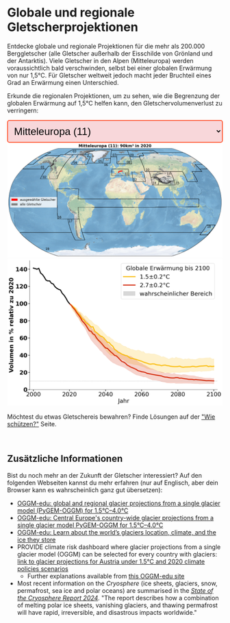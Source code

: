 # Globale und regionale Gletscherprojektionen

<div>
  <p>
    Entdecke globale und regionale Projektionen für die mehr als 200.000
    Berggletscher (alle Gletscher außerhalb der Eisschilde von Grönland und der Antarktis).
    Viele Gletscher in den Alpen (Mitteleuropa) werden voraussichtlich bald verschwinden,
    selbst bei einer globalen Erwärmung von nur 1,5°C. Für Gletscher weltweit jedoch macht
    jeder Bruchteil eines Grad an Erwärmung einen Unterschied.
  </p>
  <p>
    Erkunde die regionalen Projektionen, um zu sehen, wie die Begrenzung der globalen Erwärmung
    auf 1,5°C helfen kann, den Gletschervolumenverlust zu verringern:
  </p>
</div>

<!-- Dropdown zur Regionenauswahl -->

<div>
  <select id="regionSelect"
  style="font-size: 24px; padding: 10px; border: 2px solid #FF5733;
       border-radius: 5px; background-color: #f8d7da; max-width: 100%;
       overflow: hidden; text-overflow: ellipsis;">
    <option value="RGI11" selected>Mitteleuropa (11)</option>
    <option value="global">Global</option>
    <option value="RGI01">Alaska (01)</option>
    <option value="RGI02">Westkanada und USA (02)</option>
    <option value="RGI03">Arktisches Kanada Nord (03)</option>
    <option value="RGI04">Arktisches Kanada Süd (04)</option>
    <option value="RGI05">Grönland Peripherie (05)</option>
    <option value="RGI06">Island (06)</option>
    <option value="RGI07">Svalbard (07)</option>
    <option value="RGI08">Skandinavien (08)</option>
    <option value="RGI09">Russische Arktis (09)</option>
    <option value="RGI10">Nordasien (10)</option>
    <option value="RGI12">Kaukasus und Naher Osten (12)</option>
    <option value="RGI13">Zentralasien (13)</option>
    <option value="RGI14">Südasien West (14)</option>
    <option value="RGI15">Südasien Ost (15)</option>
    <option value="RGI13-14-15">Hochgebirgsasien (13-14-15)</option>
    <option value="RGI16">Tropische Breiten (16)</option>
    <option value="RGI17">Südliche Anden (17)</option>
    <option value="RGI18">Neuseeland (18)</option>
    <option value="RGI19">Subantarktische und Antarktische Inseln (19)</option>
  </select>

  <!-- Container für beide Abbildungen -->
  <img id="worldmapImage" src="/assets/images/volume_evolution_regions/RGI11_worldmap_de.png" alt="Karte der ausgewählten Gletscher" />
  <img id="complexImage" src="/assets/images/volume_evolution_regions/RGI11_complex_de.png" alt="Volumenentwicklung der Gletscher in Mitteleuropa für 1,5°C und 2,7°C." />

  <!-- Füge responsives CSS hinzu -->
  <style>
    @media (max-width: 768px) {
      div[style*="display: flex"] {
        flex-direction: column; /* Elemente vertikal stapeln */
      }
      div[style*="margin-right: 20px"] {
        margin-right: 0; /* Entfernt den rechten Rand für den Text */
      }
    }
  </style>

  <script>
    document.getElementById("regionSelect").addEventListener("change", function() {
      var selectedRegion = this.value;
    
      // Hole dir beide Bild-Elemente
      var worldmapImage = document.getElementById("worldmapImage");
      var complexImage = document.getElementById("complexImage");
    
      // Aktualisiere die Quelle des Weltkartenbildes
      worldmapImage.src = "/assets/images/volume_evolution_regions/" + selectedRegion + "_worldmap_de.png";
      worldmapImage.alt = "Karte der ausgewählten Gletscher in " + selectedRegion;

      // Aktualisiere die Quelle des komplexen Modellbildes
      complexImage.src = "/assets/images/volume_evolution_regions/" + selectedRegion + "_complex_de.png";
      complexImage.alt = "Volumenentwicklung der Gletscher in " + selectedRegion + " für 1,5°C und 2,7°C.";
    });
  </script>
</div>

Möchtest du etwas Gletschereis bewahren? Finde Lösungen auf der <a href="{{ site.baseurl }}/preserve/">"Wie schützen?"</a> Seite.

<br>

## Zusätzliche Informationen
Bist du noch mehr an der Zukunft der Gletscher interessiert? Auf den folgenden Webseiten kannst du mehr erfahren (nur auf Englisch, aber dein Browser kann es wahrscheinlich ganz gut übersetzen):

- [OGGM-edu: global and regional glacier projections from a single glacier model (PyGEM-OGGM) for 1.5°C–4.0°C](https://edu.oggm.org/en/latest/global_future_glacier-app_rounce_delta_T_en.html)
- [OGGM-edu: Central Europe's country-wide glacier projections from a single glacier model PyGEM-OGGM for 1.5°C–4.0°C](https://edu.oggm.org/en/latest/alps_future-app_rounce_delta_T_en.html)
- [OGGM-edu: Learn about the world’s glaciers location, climate, and the ice they store](https://bokeh.oggm.org/explorer/app)
- PROVIDE climate risk dashboard where glacier projections from a single glacier model (OGGM) can be
  selected for every country with glaciers: [link to glacier projections for Austria under 1.5°C and 2020 climate policies scenarios](https://climate-risk-dashboard.climateanalytics.org/impacts/explore?indicator=glacier-volume&geography=AUT&scenarios[0]=curpol&time=annual&reference=present-day-2020&spatial=area)
    - Further explanations available from [this OGGM-edu site](https://edu.oggm.org/en/latest/provide_dashboard.html)
- Most recent information on the *Cryosphere* (ice sheets, glaciers, snow, permafrost, sea ice and
  polar oceans) are summarised in the [*State of the Cryosphere Report 2024*](https://iccinet.org/statecryo24/). "The report
  describes how a combination of melting polar ice sheets, vanishing glaciers, and thawing
  permafrost will have rapid, irreversible, and disastrous impacts worldwide."

